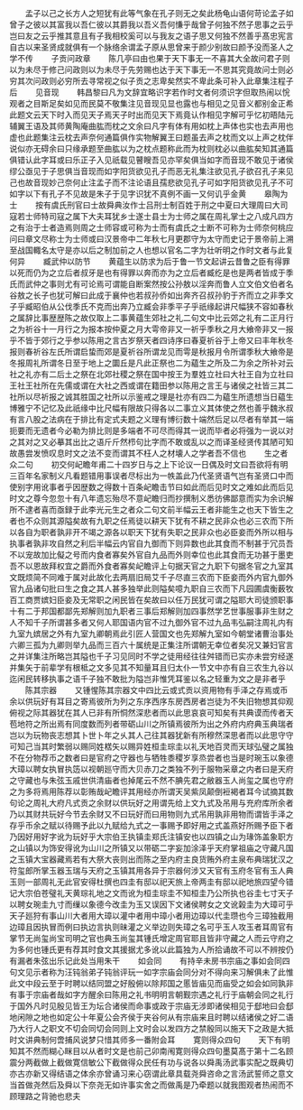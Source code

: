 <!-- { "loadSidebar": true } -->
　　孟子以己之长方人之短犹有此等气象在孔子则无之矣此杨龟山语何苛论孟子如曾子之彼以其富我以吾仁彼以其爵我以吾义吾何慊乎哉曾子何独不然子思事之云乎岂曰友之云乎推其意且有子我相校奚可以与我友之语子思又何独不然善乎髙忠宪言自古以来圣贤成就俱有一个脉络余谓孟子原从思曾来于颜少别故曰颜予没而圣人之学不传
　　子贡问政章
　　陈几亭曰由也果于天下事无一不喜其大全故问君子则以为未尽于修己问政则以为未尽于先劳赐也达于天下事无一不思其究竟故问士则必穷其次问政则必穷所去寻常视之似子贡之志卑矣然实不卑此条可补入此章集注程子后
　　见音现
　　韩昌黎曰凡为文辞宜略识字若作时文者何须识字但取热闹以恱观者之目斯足矣如见而民莫不敬集注见音现见显也露也与相见之见音义都别金正希此题文云天下时入而见天子焉天子时出而见天下焉竟认作相见字解可乎忆初晤陆元辅翼王语及其师黄陶庵曲肱而枕之文余曰凡字有体有用如枕上声体也实也去声用也虚也此题集注云枕去声奈何通篇俱作实物解翼王曰题虽去声之枕而文以上声之枕伴说似亦无碍余曰只缘承题至曲肱以为之枕点题称此而为枕则枕必以曲肱矣知其通篇俱错认此字耳或曰乐正子入见祇载见瞽瞍吾见亦罕矣俱当如字而音现不敢见于诸侯缪公亟见于子思俱当音现而如字阳货欲见孔子而恶无礼集注欲见孔子欲召孔子来见己也故音现妙己奈何止注孟子而不注论语且孺悲欲见孔子可如字阳货欲见孔子不可如字以下有孔子不见故是朱子于见字识犹不真例不画一又何讥乎金黄
　　皋陶为士
　　按有虞氏刑官曰士故舜典汝作士吕刑士制百姓于刑之中夏曰大理周曰大司寇若士师特司寇之属下大夫耳犹乡士遂士县士为士师之属在周礼掌士之八成凡四方之有治于士者造焉则周之士师容或可称为士而有虞氏之士断不可称为士师奈何桃应问曰章文尽称士为士师或曰汉景帝中二年秋七月更郡守为太守而史记于景帝前上溯至战国輙名太守是亦以后之制加前之人也想以官名二字为壮听明之作时文者与此复何异
　　臧武仲以防节
　　黄蕴生以防求为后于鲁一节文起讲云昔鲁之臣有得罪以死而仍为之立后者叔牙是也有得罪以奔而亦为之立后者臧纥是也是两者皆成于季氏而武仲之事则尤有可论焉可谓能自断案然按公孙敖以淫奔而鲁人立文伯文伯者名谷敖之长子也犹可解曰此成于襄仲也若叔孙侨如出奔齐召叔孙豹于齐而立之非季文子乎臧昭伯从公伐季氏不克而出奔乃立臧会非季平子乎祇缘起讲尺幅狭不容如春秋之属辞比事歴歴陈之故仅取上二事黄蕴生郊社之礼二句文中比云郊之礼有二正月行之为祈谷十一月行之为报本按仲夏之月大雩帝非又一祈乎季秋之月大飨帝非又一报乎不皆于郊行之乎参以陈用之言古岁祭天者四诗序曰春夏祈谷于上帝又曰丰年秋冬报则春祈谷左氏所谓启蛰而郊是夏祈谷所谓龙见而雩是秋报月令所谓季秋大飨帝是冬报周礼所谓冬日至于地上之圜丘是凡此正祭也二为藴生之所及二为余之所补对云社之礼亦有二后土之祭在北郊社稷之祭在国中按王为羣姓立社曰大社王自为立社曰王社王社所在先儒或谓在大社之西或谓在籍田参以陈用之言王与诸侯之社皆三其二社所以尽祈报之诚其胜国之社所以示鉴戒之理是社亦有四二为藴生所遗想当日藴生博雅宁不记忆及此祇缘中比尺幅有限故只得各以二事立义其体使之然也善乎魏氷叔有言八股之法病在于排比有定式夫题之义理有博衍数十端然后足以尽者有举其一端扼要而无遗者今必勒为排比则是多端者不可尽而得其一说而毕者必将强为一说以对之其对之又必摹其出比之语斤斤然栉句比字而不敢或乱以之而译圣经贤传其陋可知故愚尝发愤叹息时文之法不变而谓其不枉人之材壊人之学者吾不信也
　　生之者众二句
　　初交何屺瞻年甫二十四岁日与之上下论议一日偶及时文曰吾欲将有明三百年名家制义凡看题错用事误者尽标出为一帙盖此乃代圣贤语气岂有圣贤口中而使别字用讹事者乎因歴数之得数十百条屺瞻击节曰如此而后见时文之难如此而后见时文之尊今忽忽十有八年遗忘殆尽不意屺瞻归而抄撰制义悉彷佛鄙意而实为余识解所不逮者喜而亟録于此李光元生之者众二句文前半幅云王者非能生之也天下皆生之者也不众则其源隘矣故有九职之任焉徒以耕天下犹有不耕之民非众也必三农而下所以各自为职者孰非开不竭之源各以职天下犹有失职之民非众也必臣妾而外所以相与执事者孰非攻自然之利后半幅云内官自九御而下则异数也此其食而不制甚于冗员吾不以宠故加比儗之号而内食者寡矣外官自九品而外则幸位也此其食而无功甚于墨吏吾不以恩故拜权宜之爵而外食者寡矣屺瞻评上句据天官之九职下句据冬官之九室其文既烦简不同难于属对此故化去两扇旧局艾千子尽直三农而下臣妾而外内官九御外官九品诸句批曰生之食之其人甚多独举此则隘矣噫九职自三农而下凡园圃虞衡薮牧百工商贾嫔妇臣妾及无常职之闲民皆在矣故曰以任万民犹可谓之隘耶大司徒颁职事十有二于邦国都鄙先郑解则加九职者三事后郑解则加四事然学艺世事服事非生财之人不知千子所谓甚多者又何人耶国语内官不过九御外官不过九品韦弘嗣注周礼内有九室九嫔居之外有九室九卿朝焉此引匠人营国文也先郑解九室如今朝堂诸曹治事处六卿三孤为九卿则举九品而三百六十属统是正集注所谓朝无幸位者矣况又兼妇官言之并详集注所略岂其隘也千子习见同时不学之徒用经往往舛错而已实亦未尝穷经遂并集矢于前辈学有根柢之文多见其不知量耳且归太仆一节文中亦有自三农生九谷以迄闲民转移执事之语千子独不敢批为隘岂非惟凭耳鉴以名之轻重为文之是非者乎
　　陈其宗器
　　又锺惺陈其宗器文中四比云或式贡以资用物有手泽之存焉或币余以供玩好有耳目之寄焉彼所为列之东序西序东房西房者岂徒为不失旧物想其仰观俯视之际其器犹在其人已非有所恫然深悲者而以此思哀哀可知矣有共典谟而传者天苞地符之所出焉有同度数而列者带砺山川之所镇焉彼所为出之外府内府典玉典瑞者岂以为玩物丧志想其卜世卜年之乆其人己往其器犹新有所穆然深思者而以此思守守可知己当其时繁弱以赐同姓楛矢以赐异姓桓圭琮圭以礼天地百灵而天球弘璧之属独不在分物荐币之数者曰是官府之守器也与牺牲黍稷岁享烝尝者也当是时琬玉以象德大璋以聘女执冒执笾以视朝廵守而大贝赤刀之类独不列于服物采章之内者曰是天府之守藏也与朱弦玉戚世供清庙者也掉尾云不然不腆先君之敝器玉人尚玺之属也守府之为多将焉用陈荐以彰贿哉屺瞻评其用经亦所谓天吴紫凤颠倒裋褐者耳今试摘其数句论之周礼大府凡式贡之余财以供玩好之用谓先给上文九式及吊用与充府库所余者乃以其财共玩好今节去余财又不曰玩好而曰用物则九式吊用孰非用物而谓皆手泽之存乎币余之赋以待赐予此以九赋给九式之一事赐予即好用之式盖燕好所赐予臣下者乃因好用好字讹为玩好乎大宗伯王执镇圭郑氏注镇安也以四镇之山为瑑饰盖象职方之山镇以为饰安得讹为山川之所镇又以带砺二字妄加涂泽乎天府掌祖庙之守藏凡国之玉镇大宝器藏焉若有大祭大丧则出而陈之至内府主良货贿外府主泉布典瑞犹汉之符玺郎所掌玉器玉瑞与天府之玉镇其用各异于宗器何涉又天官有玉府冬官有玉人典玉则一部周礼无此官安得杜撰也四圭有邸以祀天旅上帝两圭有邸以祀地旅四望今错记大宗伯苍璧礼天黄琮礼地之文而讹为桓圭琮圭不知桓圭乃公所执也谷圭七寸天子以聘女琬圭九寸而缫以象德今改圭为玉又误因下文诸侯聘女之文讹榖圭为大璋可乎天子廵狩有事山川大者用大璋以灌中者用中璋小者用边璋以代圭瓒也今三璋独截用边璋且因执冒而例曰执边言执则昧灌之义举边则失璋之名可乎玉人攻玉者耳周官有掌节无尚玺尚宝司明之官也典玉尚玺其锺氏增定周官耶且皆非守藏之人而云守府之为多何也锺氏更有荐其时食文其援据尤多讹以此篇独为人所拾诵故不可以不辨按仍有漏者朱弦出乐记此处当用朱干
　　如会同
　　有持辛未房书宗庙之事如会同四句文见示者称为汪钝翁弟子钝翁评玩一如字宗庙会同分对不得向来习解俱未了此惟此文中段云至于时聘以结同盟之好殷俯以除邦国之慝皆庙见而庙受之如会如同孰非有事于宗庙者哉如字方醒余曰陈用之礼书明明言朝觐宗遇之礼行于庙朝会同之礼行于国外凡时见殷见皆王为坛合诸侯而命事或政于宗庙无涉即诸侯相见于郄地曰会郄地闲隙之地也如定公十年夏公会齐侯于夹谷何从有宗庙来且时聘以结诸侯之好二语乃大行人之职文不切会同切会同则上文时会以发四方之禁殷同以施天下之政是大抵时文讲典制何啻捕风说梦只惜其师多一番附会耳
　　寛则得众四句
　　天下有明知其不然而糊心眯目以从者时文是也前己卯南闱寛则得众四句墨莫髙于第十二名顾震分两截做上截做寛信敏公下截做得众民任有功与说各以舜禹汤武事实配之既典切亦古亦新又得结语之体余亦曾诵习来心窃谓此章具载尧舜咨命之言汤武誓师之意文当首做尧然后及舜以下奈尧无如许事实舍之而做禹是乃牵题以就我图观者热闹而不顾理路之背驰也悲夫

　　
